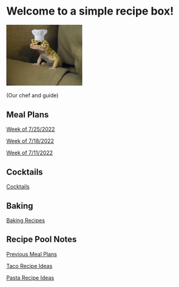 # Welcome to a simple recipe box!

<img src="./lizard_chef.jpg" alt="Our Hero" width="200"/>

(Our chef and guide) 

## Meal Plans

[Week of 7/25/2022](./mealplan20220725.md)

[Week of 7/18/2022](./mealplan20220718.md)

[Week of 7/11/2022](./mealplan20220711.md)

## Cocktails

[Cocktails](./CockTailIndex.md)

## Baking
[Baking Recipes](./BakingIndex.md)

## Recipe Pool Notes

[Previous Meal Plans](./PreviousMealPlansIndex.md)

[Taco Recipe Ideas](./TacoRecipeIdeas.md)

[Pasta Recipe Ideas](./PastaRecipeIdeas.md)